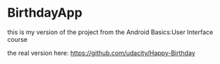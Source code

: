 # BirthdayApp
this is my version of the project from the Android Basics:User Interface course

the real version here: https://github.com/udacity/Happy-Birthday
